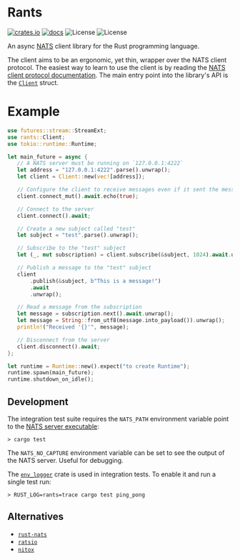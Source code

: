 # Rants

[![crates.io](https://img.shields.io/crates/v/rants.svg)](https://crates.io/crates/rants)
[![docs](https://docs.rs/rants/badge.svg)](https://docs.rs/rants)
![License](https://img.shields.io/badge/license-MIT-blue.svg)
![License](https://img.shields.io/badge/license-APACHE-blue.svg)

An async [NATS](https://nats.io/) client library for the Rust programming language.

The client aims to be an ergonomic, yet thin, wrapper over the NATS client protocol. The easiest way to learn to use the client is by reading the [NATS client protocol documentation](https://nats-io.github.io/docs/nats_protocol/nats-protocol.html). The main entry point into the library's API is the [`Client`](https://docs.rs/rants/latest/rants/struct.Client.html) struct.

# Example

```rust
use futures::stream::StreamExt;
use rants::Client;
use tokio::runtime::Runtime;

let main_future = async {
   // A NATS server must be running on `127.0.0.1:4222`
   let address = "127.0.0.1:4222".parse().unwrap();
   let client = Client::new(vec![address]);

   // Configure the client to receive messages even if it sent the message
   client.connect_mut().await.echo(true);

   // Connect to the server
   client.connect().await;

   // Create a new subject called "test"
   let subject = "test".parse().unwrap();

   // Subscribe to the "test" subject
   let (_, mut subscription) = client.subscribe(&subject, 1024).await.unwrap();

   // Publish a message to the "test" subject
   client
       .publish(&subject, b"This is a message!")
       .await
       .unwrap();

   // Read a message from the subscription
   let message = subscription.next().await.unwrap();
   let message = String::from_utf8(message.into_payload()).unwrap();
   println!("Received '{}'", message);

   // Disconnect from the server
   client.disconnect().await;
};

let runtime = Runtime::new().expect("to create Runtime");
runtime.spawn(main_future);
runtime.shutdown_on_idle();
```

## Development

The integration test suite requires the `NATS_PATH` environment variable point to the [NATS server executable](https://nats.io/download/nats-io/nats-server/):

    > cargo test

The `NATS_NO_CAPTURE` environment variable can be set to see the output of the NATS server. Useful for debugging.

The [`env_logger`](https://github.com/sebasmagri/env_logger/) crate is used in integration tests. To enable it and run a single test run:

    > RUST_LOG=rants=trace cargo test ping_pong

## Alternatives

- [`rust-nats`](https://github.com/jedisct1/rust-nats)
- [`ratsio`](https://github.com/mnetship/ratsio)
- [`nitox`](https://github.com/YellowInnovation/nitox)
